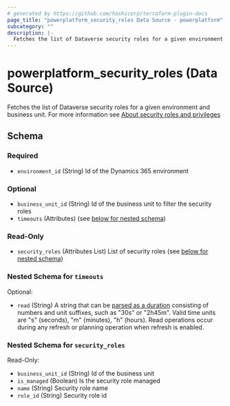 ```yaml
---
# generated by https://github.com/hashicorp/terraform-plugin-docs
page_title: "powerplatform_security_roles Data Source - powerplatform"
subcategory: ""
description: |-
  Fetches the list of Dataverse security roles for a given environment and business unit.  For more information see About security roles and privileges https://learn.microsoft.com/power-platform/admin/security-roles-privileges
---
```


# powerplatform_security_roles (Data Source)

Fetches the list of Dataverse security roles for a given environment and business unit.  For more information see [About security roles and privileges](https://learn.microsoft.com/power-platform/admin/security-roles-privileges)



<!-- schema generated by tfplugindocs -->
## Schema

### Required

- `environment_id` (String) Id of the Dynamics 365 environment

### Optional

- `business_unit_id` (String) Id of the business unit to filter the security roles
- `timeouts` (Attributes) (see [below for nested schema](#nestedatt--timeouts))

### Read-Only

- `security_roles` (Attributes List) List of security roles (see [below for nested schema](#nestedatt--security_roles))

<a id="nestedatt--timeouts"></a>
### Nested Schema for `timeouts`

Optional:

- `read` (String) A string that can be [parsed as a duration](https://pkg.go.dev/time#ParseDuration) consisting of numbers and unit suffixes, such as "30s" or "2h45m". Valid time units are "s" (seconds), "m" (minutes), "h" (hours). Read operations occur during any refresh or planning operation when refresh is enabled.


<a id="nestedatt--security_roles"></a>
### Nested Schema for `security_roles`

Read-Only:

- `business_unit_id` (String) Id of the business unit
- `is_managed` (Boolean) Is the security role managed
- `name` (String) Security role name
- `role_id` (String) Security role id

